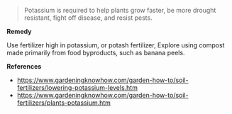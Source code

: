 > Potassium is required to help plants grow faster, be more drought resistant, fight off disease, and resist pests.

**Remedy**

Use fertilizer high in potassium, or potash fertilizer, Explore using compost made primarily from food byproducts, such as banana peels.

**References**

- https://www.gardeningknowhow.com/garden-how-to/soil-fertilizers/lowering-potassium-levels.htm	
- https://www.gardeningknowhow.com/garden-how-to/soil-fertilizers/plants-potassium.htm